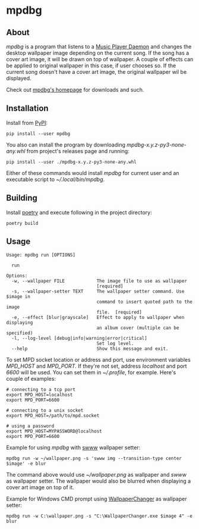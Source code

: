 # mpdbg

## About

*mpdbg* is a program that listens to a [Music Player Daemon](https://www.musicpd.org) and changes the desktop wallpaper image depending on the current song. If the song has a cover art image, it will be drawn on top of wallpaper. A couple of effects can be applied to original wallpaper in this case, if user chooses so. If the current song doesn't have a cover art image, the original wallpaper wil be displayed.

Check out [mpdbg's homepage](https://git.dragonwit.dev/dragonwit/mpdbg-py) for downloads and such.

## Installation

Install from [PyPI](https://pypi.org):

    pip install --user mpdbg

You also can install the program by downloading *mpdbg-x.y.z-py3-none-any.whl* from project's releases page and running:

    pip install --user ./mpdbg-x.y.z-py3-none-any.whl

Either of these commands would install *mpdbg* for current user and an executable script to *~/.local/bin/mpdbg*.

## Building

Install [poetry](https://python-poetry.org) and execute following in the project directory:

    poetry build

## Usage

    Usage: mpdbg run [OPTIONS]
    
      run
    
    Options:
      -w, --wallpaper FILE            The image file to use as wallpaper
                                      [required]
      -s, --wallpaper-setter TEXT     The wallpaper setter command. Use $image in
                                      command to insert quoted path to the image
                                      file.  [required]
      -e, --effect [blur|grayscale]   Effect to apply to wallpaper when displaying
                                      an album cover (multiple can be specified)
      -l, --log-level [debug|info|warning|error|critical]
                                      Set log level.
      --help                          Show this message and exit.

To set MPD socket location or address and port, use environment variables *MPD_HOST* and *MPD_PORT*. If they're not set, address *localhost* and port *6600* will be used. You can set them in *~/.profile*, for example. Here's couple of examples:

    # connecting to a tcp port
    export MPD_HOST=localhost
    export MPD_PORT=6600
    
    # connecting to a unix socket
    export MPD_HOST=/path/to/mpd.socket
    
    # using a password
    export MPD_HOST=MYPASSWORD@localhost
    export MPD_PORT=6600

Example for using *mpdbg* with [swww](https://github.com/Horus645/swww) wallpaper setter:

    mpdbg run -w ~/wallpaper.png -s 'swww img --transition-type center $image' -e blur

The command above would use *~/wallpaper.png* as wallpaper and *swww* as wallpaper setter. The wallpaper would also be blurred when displaying a cover art image on top of it.

Example for Windows CMD prompt using [WallpaperChanger](https://github.com/philhansen/WallpaperChanger) as wallpaper setter:

    mpdbg run -w C:\wallpaper.png -s "C:\WallpaperChanger.exe $image 4" -e blur

